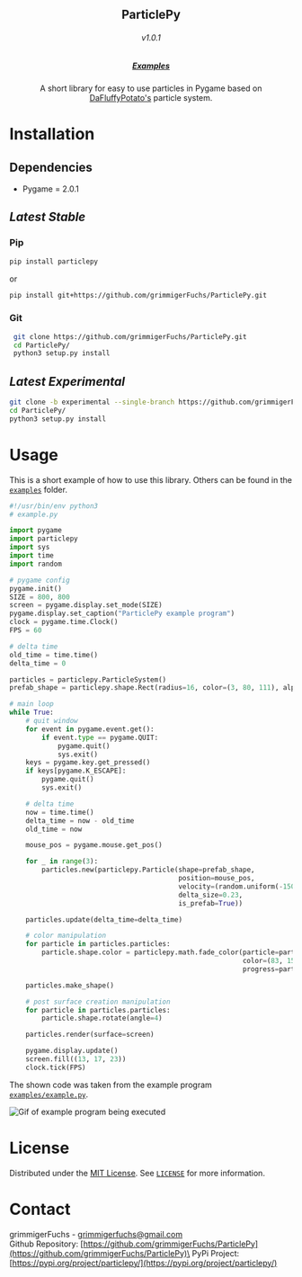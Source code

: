 <p align="center">
   <h2 align="center">ParticlePy</h2>
   <h6 align="center">v1.0.1</h6>
   <h5 align="center"><a href="https://github.com/grimmigerFuchs/ParticlePy/tree/master/examples">Examples</a></h5>
   <p align="center">
      A short library for easy to use particles in Pygame based on <a href="http://dafluffypotato.com/" target="blank">DaFluffyPotato's</a> particle system.
   </p>
</p>


# Installation



## Dependencies

- Pygame = 2.0.1



## *Latest Stable*

### Pip

```bash
pip install particlepy
```
or
```bash
pip install git+https://github.com/grimmigerFuchs/ParticlePy.git
```

### Git

```bash
 git clone https://github.com/grimmigerFuchs/ParticlePy.git
 cd ParticlePy/
 python3 setup.py install
```



## *Latest Experimental*

```bash
git clone -b experimental --single-branch https://github.com/grimmigerFuchs/ParticlePy.git
cd ParticlePy/
python3 setup.py install
```



# Usage

This is a short example of how to use this library. Others can be found in the [`examples`](https://github.com/grimmigerFuchs/ParticlePy/tree/master/examples) folder.

```python
#!/usr/bin/env python3
# example.py

import pygame
import particlepy
import sys
import time
import random

# pygame config
pygame.init()
SIZE = 800, 800
screen = pygame.display.set_mode(SIZE)
pygame.display.set_caption("ParticlePy example program")
clock = pygame.time.Clock()
FPS = 60

# delta time
old_time = time.time()
delta_time = 0

particles = particlepy.ParticleSystem()
prefab_shape = particlepy.shape.Rect(radius=16, color=(3, 80, 111), alpha=255)

# main loop
while True:
    # quit window
    for event in pygame.event.get():
        if event.type == pygame.QUIT:
            pygame.quit()
            sys.exit()
    keys = pygame.key.get_pressed()
    if keys[pygame.K_ESCAPE]:
        pygame.quit()
        sys.exit()

    # delta time
    now = time.time()
    delta_time = now - old_time
    old_time = now

    mouse_pos = pygame.mouse.get_pos()

    for _ in range(3):
        particles.new(particlepy.Particle(shape=prefab_shape,
                                          position=mouse_pos,
                                          velocity=(random.uniform(-150, 150), random.uniform(-150, 150)),
                                          delta_size=0.23,
                                          is_prefab=True))

    particles.update(delta_time=delta_time)

    # color manipulation
    for particle in particles.particles:
        particle.shape.color = particlepy.math.fade_color(particle=particle,
                                                          color=(83, 150, 181),
                                                          progress=particle.inverted_progress)

    particles.make_shape()

    # post surface creation manipulation
    for particle in particles.particles:
        particle.shape.rotate(angle=4)

    particles.render(surface=screen)

    pygame.display.update()
    screen.fill((13, 17, 23))
    clock.tick(FPS)

```

The shown code was taken from the example program [`examples/example.py`](https://github.com/grimmigerFuchs/ParticlePy/blob/master/examples/example.py).

![Gif of example program being executed](https://media.giphy.com/media/961YhKg8e59t0Y9eUu/giphy.gif)



# License

Distributed under the [MIT License](https://choosealicense.com/licenses/mit/). See [`LICENSE`](https://github.com/grimmigerFuchs/ParticlePy/blob/master/LICENSE) for more
information.



# Contact

grimmigerFuchs - [grimmigerfuchs@gmail.com](mailto:grimmigerFuchs)\
Github Repository: [https://github.com/grimmigerFuchs/ParticlePy](https://github.com/grimmigerFuchs/ParticlePy)\
PyPi Project: [https://pypi.org/project/particlepy/](https://pypi.org/project/particlepy/)